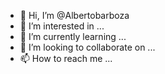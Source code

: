 - 👋 Hi, I’m @Albertobarboza
- 👀 I’m interested in ...
- 🌱 I’m currently learning ...
- 💞️ I’m looking to collaborate on ...
- 📫 How to reach me ...

<!---
Albertobarboza/Albertobarboza is a ✨ special ✨ repository because its `README.md` (this file) appears on your GitHub profile.
You can click the Preview link to take a look at your changes.
--->
